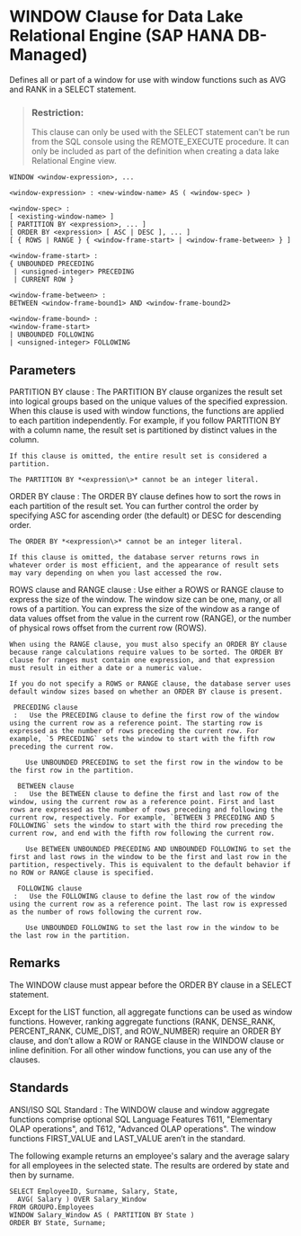 <!-- loioc83b61b2b1814dbeaafa016b209a2d4d -->

# WINDOW Clause for Data Lake Relational Engine \(SAP HANA DB-Managed\)

Defines all or part of a window for use with window functions such as AVG and RANK in a SELECT statement.



> ### Restriction:  
> This clause can only be used with the SELECT statement can't be run from the SQL console using the REMOTE\_EXECUTE procedure. It can only be included as part of the definition when creating a data lake Relational Engine view.



```
WINDOW <window-expression>, ...
```

```
<window-expression> : <new-window-name> AS ( <window-spec> )
```

```
<window-spec> :
[ <existing-window-name> ]
[ PARTITION BY <expression>, ... ]
[ ORDER BY <expression> [ ASC | DESC ], ... ]
[ { ROWS | RANGE } { <window-frame-start> | <window-frame-between> } ] 
```

```
<window-frame-start> :
{ UNBOUNDED PRECEDING
 | <unsigned-integer> PRECEDING
 | CURRENT ROW }
```

```
<window-frame-between> :
BETWEEN <window-frame-bound1> AND <window-frame-bound2>
```

```
<window-frame-bound> :
<window-frame-start>
| UNBOUNDED FOLLOWING 
| <unsigned-integer> FOLLOWING
```



<a name="loioc83b61b2b1814dbeaafa016b209a2d4d__section_rzj_jjp_njb"/>

## Parameters

 PARTITION BY clause
 :   The PARTITION BY clause organizes the result set into logical groups based on the unique values of the specified expression. When this clause is used with window functions, the functions are applied to each partition independently. For example, if you follow PARTITION BY with a column name, the result set is partitioned by distinct values in the column.

    If this clause is omitted, the entire result set is considered a partition.

    The PARTITION BY *<expression\>* cannot be an integer literal.

  ORDER BY clause
 :   The ORDER BY clause defines how to sort the rows in each partition of the result set. You can further control the order by specifying ASC for ascending order \(the default\) or DESC for descending order.

    The ORDER BY *<expression\>* cannot be an integer literal.

    If this clause is omitted, the database server returns rows in whatever order is most efficient, and the appearance of result sets may vary depending on when you last accessed the row.

  ROWS clause and RANGE clause
 :   Use either a ROWS or RANGE clause to express the size of the window. The window size can be one, many, or all rows of a partition. You can express the size of the window as a range of data values offset from the value in the current row \(RANGE\), or the number of physical rows offset from the current row \(ROWS\).

    When using the RANGE clause, you must also specify an ORDER BY clause because range calculations require values to be sorted. The ORDER BY clause for ranges must contain one expression, and that expression must result in either a date or a numeric value.

    If you do not specify a ROWS or RANGE clause, the database server uses default window sizes based on whether an ORDER BY clause is present.

     PRECEDING clause
     :   Use the PRECEDING clause to define the first row of the window using the current row as a reference point. The starting row is expressed as the number of rows preceding the current row. For example, `5 PRECEDING` sets the window to start with the fifth row preceding the current row.

        Use UNBOUNDED PRECEDING to set the first row in the window to be the first row in the partition.

      BETWEEN clause
     :   Use the BETWEEN clause to define the first and last row of the window, using the current row as a reference point. First and last rows are expressed as the number of rows preceding and following the current row, respectively. For example, `BETWEEN 3 PRECEDING AND 5 FOLLOWING` sets the window to start with the third row preceding the current row, and end with the fifth row following the current row.

        Use BETWEEN UNBOUNDED PRECEDING AND UNBOUNDED FOLLOWING to set the first and last rows in the window to be the first and last row in the partition, respectively. This is equivalent to the default behavior if no ROW or RANGE clause is specified.

      FOLLOWING clause
     :   Use the FOLLOWING clause to define the last row of the window using the current row as a reference point. The last row is expressed as the number of rows following the current row.

        Use UNBOUNDED FOLLOWING to set the last row in the window to be the last row in the partition.

  

<a name="loioc83b61b2b1814dbeaafa016b209a2d4d__section_szj_jjp_njb"/>

## Remarks

The WINDOW clause must appear before the ORDER BY clause in a SELECT statement.

Except for the LIST function, all aggregate functions can be used as window functions. However, ranking aggregate functions \(RANK, DENSE\_RANK, PERCENT\_RANK, CUME\_DIST, and ROW\_NUMBER\) require an ORDER BY clause, and don’t allow a ROW or RANGE clause in the WINDOW clause or inline definition. For all other window functions, you can use any of the clauses.



<a name="loioc83b61b2b1814dbeaafa016b209a2d4d__section_uzj_jjp_njb"/>

## Standards

 ANSI/ISO SQL Standard
 :   The WINDOW clause and window aggregate functions comprise optional SQL Language Features T611, "Elementary OLAP operations", and T612, "Advanced OLAP operations". The window functions FIRST\_VALUE and LAST\_VALUE aren’t in the standard.

 

The following example returns an employee's salary and the average salary for all employees in the selected state. The results are ordered by state and then by surname.

```
SELECT EmployeeID, Surname, Salary, State,
  AVG( Salary ) OVER Salary_Window
FROM GROUPO.Employees
WINDOW Salary_Window AS ( PARTITION BY State )
ORDER BY State, Surname;
```

